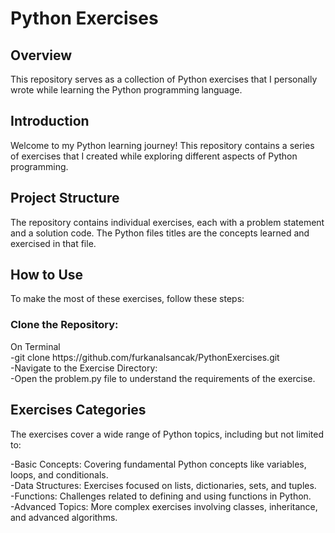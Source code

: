 # Python Exercises

## Overview
This repository serves as a collection of Python exercises that I personally wrote while learning the Python programming language. 


## Introduction
Welcome to my Python learning journey! This repository contains a series of exercises that I created while exploring different aspects of Python programming. 

## Project Structure
The repository contains individual exercises, each with a problem statement and a solution code. The Python files titles are the concepts learned and exercised in that file.

## How to Use
To make the most of these exercises, follow these steps:

### Clone the Repository:
<p>
On Terminal<br>
  -git clone https://github.com/furkanalsancak/PythonExercises.git<br>
  -Navigate to the Exercise Directory:<br>
  -Open the problem.py file to understand the requirements of the exercise.<br>
</p>


## Exercises Categories
The exercises cover a wide range of Python topics, including but not limited to:

<p>
-Basic Concepts: Covering fundamental Python concepts like variables, loops, and conditionals.<br>
-Data Structures: Exercises focused on lists, dictionaries, sets, and tuples.<br>
-Functions: Challenges related to defining and using functions in Python.<br>
-Advanced Topics: More complex exercises involving classes, inheritance, and advanced algorithms.<br>
</p>

